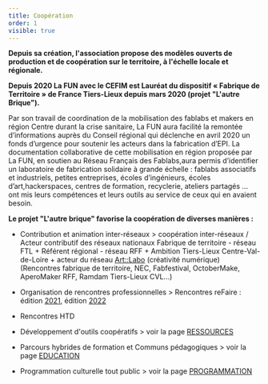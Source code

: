 ```yaml
---
title: Coopération
order: 1
visible: true
---
```

**Depuis sa création, l'association propose des modèles ouverts de production et de coopération sur le territoire, à l'échelle locale et régionale.**

**Depuis 2020 La FUN avec le CEFIM est Lauréat du dispositif « Fabrique de Territoire » de France Tiers-Lieux depuis mars 2020 (projet "L'autre Brique").**

Par son travail de coordination de la mobilisation des fablabs et makers en région Centre durant la crise sanitaire, La FUN aura facilité la remontée d’informations auprès du Conseil régional qui déclenche en avril 2020 un fonds d’urgence pour soutenir les acteurs dans la fabrication d’EPI. La documentation collaborative de cette mobilisation en région proposée par La FUN, en soutien au Réseau Français des Fablabs,aura permis d’identifier un laboratoire de fabrication solidaire à grande échelle : fablabs associatifs et industriels, petites entreprises, écoles d’ingénieurs, écoles d’art,hackerspaces, centres de formation, recyclerie, ateliers partagés ... ont mis leurs compétences et leurs outils au service de ceux qui en avaient besoin.

**Le projet "L'autre brique" favorise la coopération de diverses manières :**

* Contribution et animation inter-réseaux > coopération inter-réseaux / Acteur contributif des réseaux nationaux Fabrique de territoire - réseau FTL + Référent régional - réseau RFF + Ambition Tiers-Lieux Centre-Val-de-Loire + acteur du réseau [Art::Labo](https://artlabo.org/) (créativité numérique) (Rencontres fabrique de territoire, NEC, Fabfestival, OctoberMake, AperoMaker RFF, Ramdam Tiers-Lieux CVL...)

* Organisation de rencontres professionnelles > 
Rencontres reFaire : édition [2021](https://cloud.lafun.fr/s/KgdT6SEGEoFkr6a), édition [2022](https://cloud.lafun.fr/s/JeWLQW8FeLgaMyw)

* Rencontres HTD

* Développement d'outils coopératifs > voir la page [RESSOURCES](https://lafun.fr/ressources/)

* Parcours hybrides de formation et Communs pédagogiques > voir la page [EDUCATION](https://lafun.fr/activites/education/)

* Programmation culturelle tout public > voir la page [PROGRAMMATION](https://lafun.fr/activites/programmation/)